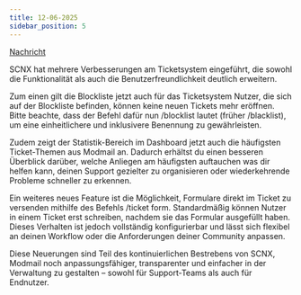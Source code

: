 ```yaml
---
title: 12-06-2025
sidebar_position: 5
---
```

[Nachricht](https://discord.com/channels/489786377261678592/916460015815127081/1382832851850105034)


SCNX hat mehrere Verbesserungen am Ticketsystem eingeführt, die sowohl die Funktionalität als auch die Benutzerfreundlichkeit deutlich erweitern.

Zum einen gilt die Blockliste jetzt auch für das Ticketsystem Nutzer, die sich auf der Blockliste befinden, können keine neuen Tickets mehr eröffnen. Bitte beachte, dass der Befehl dafür nun /blocklist lautet (früher /blacklist), um eine einheitlichere und inklusivere Benennung zu gewährleisten.

Zudem zeigt der Statistik-Bereich im Dashboard jetzt auch die häufigsten Ticket-Themen aus Modmail an. Dadurch erhältst du einen besseren Überblick darüber, welche Anliegen am häufigsten auftauchen was dir helfen kann, deinen Support gezielter zu organisieren oder wiederkehrende Probleme schneller zu erkennen.

Ein weiteres neues Feature ist die Möglichkeit, Formulare direkt im Ticket zu versenden mithilfe des Befehls /ticket form. Standardmäßig können Nutzer in einem Ticket erst schreiben, nachdem sie das Formular ausgefüllt haben. Dieses Verhalten ist jedoch vollständig konfigurierbar und lässt sich flexibel an deinen Workflow oder die Anforderungen deiner Community anpassen.

Diese Neuerungen sind Teil des kontinuierlichen Bestrebens von SCNX, Modmail noch anpassungsfähiger, transparenter und einfacher in der Verwaltung zu gestalten – sowohl für Support-Teams als auch für Endnutzer.
